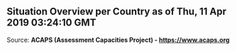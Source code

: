 ## Situation Overview per Country as of Thu, 11 Apr 2019 03:24:10 GMT

Source: **ACAPS (Assessment Capacities Project) - https://www.acaps.org**